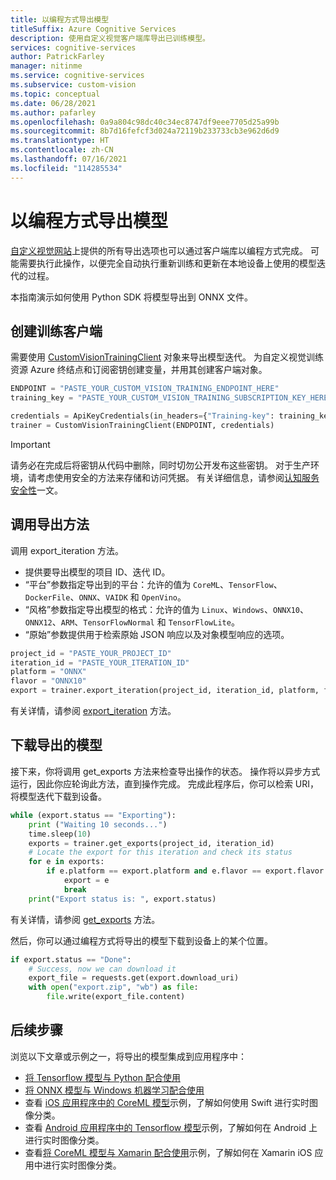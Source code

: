 ```yaml
---
title: 以编程方式导出模型
titleSuffix: Azure Cognitive Services
description: 使用自定义视觉客户端库导出已训练模型。
services: cognitive-services
author: PatrickFarley
manager: nitinme
ms.service: cognitive-services
ms.subservice: custom-vision
ms.topic: conceptual
ms.date: 06/28/2021
ms.author: pafarley
ms.openlocfilehash: 0a9a804c98dc40c34ec8747df9eee7705d25a99b
ms.sourcegitcommit: 8b7d16fefcf3d024a72119b233733cb3e962d6d9
ms.translationtype: HT
ms.contentlocale: zh-CN
ms.lasthandoff: 07/16/2021
ms.locfileid: "114285534"
---
```

# <a name="export-a-model-programmatically"></a>以编程方式导出模型

[自定义视觉网站](https://www.customvision.ai/)上提供的所有导出选项也可以通过客户端库以编程方式完成。 可能需要执行此操作，以便完全自动执行重新训练和更新在本地设备上使用的模型迭代的过程。

本指南演示如何使用 Python SDK 将模型导出到 ONNX 文件。

## <a name="create-a-training-client"></a>创建训练客户端

需要使用 [CustomVisionTrainingClient](/python/api/azure-cognitiveservices-vision-customvision/azure.cognitiveservices.vision.customvision.training.customvisiontrainingclient) 对象来导出模型迭代。 为自定义视觉训练资源 Azure 终结点和订阅密钥创建变量，并用其创建客户端对象。

```python
ENDPOINT = "PASTE_YOUR_CUSTOM_VISION_TRAINING_ENDPOINT_HERE"
training_key = "PASTE_YOUR_CUSTOM_VISION_TRAINING_SUBSCRIPTION_KEY_HERE"

credentials = ApiKeyCredentials(in_headers={"Training-key": training_key})
trainer = CustomVisionTrainingClient(ENDPOINT, credentials)
```

> [!IMPORTANT]
> 请务必在完成后将密钥从代码中删除，同时切勿公开发布这些密钥。 对于生产环境，请考虑使用安全的方法来存储和访问凭据。 有关详细信息，请参阅[认知服务安全性](../cognitive-services-security.md)一文。

## <a name="call-the-export-method"></a>调用导出方法

调用 export_iteration 方法。
* 提供要导出模型的项目 ID、迭代 ID。 
* “平台”参数指定导出到的平台：允许的值为 `CoreML`、`TensorFlow`、`DockerFile`、`ONNX`、`VAIDK` 和 `OpenVino`。 
* “风格”参数指定导出模型的格式：允许的值为 `Linux`、`Windows`、`ONNX10`、`ONNX12`、`ARM`、`TensorFlowNormal` 和 `TensorFlowLite`。
* “原始”参数提供用于检索原始 JSON 响应以及对象模型响应的选项。

```python
project_id = "PASTE_YOUR_PROJECT_ID"
iteration_id = "PASTE_YOUR_ITERATION_ID"
platform = "ONNX"
flavor = "ONNX10"
export = trainer.export_iteration(project_id, iteration_id, platform, flavor, raw=False)
```

有关详情，请参阅 [export_iteration](/python/api/azure-cognitiveservices-vision-customvision/azure.cognitiveservices.vision.customvision.training.operations.customvisiontrainingclientoperationsmixin?view=azure-python#export-iteration-project-id--iteration-id--platform--flavor-none--custom-headers-none--raw-false----operation-config-) 方法。

## <a name="download-the-exported-model"></a>下载导出的模型

接下来，你将调用 get_exports 方法来检查导出操作的状态。 操作将以异步方式运行，因此你应轮询此方法，直到操作完成。 完成此程序后，你可以检索 URI，将模型迭代下载到设备。

```python
while (export.status == "Exporting"):
    print ("Waiting 10 seconds...")
    time.sleep(10)
    exports = trainer.get_exports(project_id, iteration_id)
    # Locate the export for this iteration and check its status  
    for e in exports:
        if e.platform == export.platform and e.flavor == export.flavor:
            export = e
            break
    print("Export status is: ", export.status)
```

有关详情，请参阅 [get_exports](/python/api/azure-cognitiveservices-vision-customvision/azure.cognitiveservices.vision.customvision.training.operations.customvisiontrainingclientoperationsmixin?view=azure-python#get-exports-project-id--iteration-id--custom-headers-none--raw-false----operation-config-) 方法。

然后，你可以通过编程方式将导出的模型下载到设备上的某个位置。

```python
if export.status == "Done":
    # Success, now we can download it
    export_file = requests.get(export.download_uri)
    with open("export.zip", "wb") as file:
        file.write(export_file.content)
```

## <a name="next-steps"></a>后续步骤

浏览以下文章或示例之一，将导出的模型集成到应用程序中：

* [将 Tensorflow 模型与 Python 配合使用](export-model-python.md)
* [将 ONNX 模型与 Windows 机器学习配合使用](custom-vision-onnx-windows-ml.md)
* 查看 [iOS 应用程序中的 CoreML 模型](https://go.microsoft.com/fwlink/?linkid=857726)示例，了解如何使用 Swift 进行实时图像分类。
* 查看 [Android 应用程序中的 Tensorflow 模型](https://github.com/Azure-Samples/cognitive-services-android-customvision-sample)示例，了解如何在 Android 上进行实时图像分类。
* 查看[将 CoreML 模型与 Xamarin 配合使用](https://github.com/xamarin/ios-samples/tree/master/ios11/CoreMLAzureModel)示例，了解如何在 Xamarin iOS 应用中进行实时图像分类。
